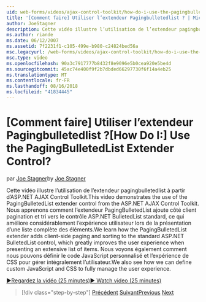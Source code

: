 ```yaml
---
uid: web-forms/videos/ajax-control-toolkit/how-do-i-use-the-pagingbulletedlist-extender-control
title: '[Comment faire] Utiliser l’extendeur Pagingbulletedlist ? | Microsoft Docs'
author: JoeStagner
description: Cette vidéo illustre l’utilisation de l’extendeur pagingbulletedlist à partir d’ASP.NET AJAX Control Toolkit. Vous pouvez découvrir comment l’extende PagingBulletedList...
ms.author: riande
ms.date: 06/12/2007
ms.assetid: 7f2231f1-c105-499e-b980-c24824bed56a
msc.legacyurl: /web-forms/videos/ajax-control-toolkit/how-do-i-use-the-pagingbulletedlist-extender-control
msc.type: video
ms.openlocfilehash: 90a3c7917777b8432f8e9096e5b0cea920e5be4d
ms.sourcegitcommit: 45ac74e400f9f2b7dbded66297730f6f14a4eb25
ms.translationtype: MT
ms.contentlocale: fr-FR
ms.lasthandoff: 08/16/2018
ms.locfileid: "41834445"
---
```

<a name="how-do-i-use-the-pagingbulletedlist-extender-control"></a><span data-ttu-id="61c45-105">[Comment faire] Utiliser l’extendeur Pagingbulletedlist ?</span><span class="sxs-lookup"><span data-stu-id="61c45-105">[How Do I:] Use the PagingBulletedList Extender Control?</span></span>
====================
<span data-ttu-id="61c45-106">par [Joe Stagner](https://github.com/JoeStagner)</span><span class="sxs-lookup"><span data-stu-id="61c45-106">by [Joe Stagner](https://github.com/JoeStagner)</span></span>

<span data-ttu-id="61c45-107">Cette vidéo illustre l’utilisation de l’extendeur pagingbulletedlist à partir d’ASP.NET AJAX Control Toolkit.</span><span class="sxs-lookup"><span data-stu-id="61c45-107">This video demonstrates the use of the PagingBulletedList extender control from the ASP.NET AJAX Control Toolkit.</span></span> <span data-ttu-id="61c45-108">Nous apprenons comment l’extendeur PagingBulletedList ajoute côté client pagination et tri vers le contrôle ASP.NET BulletedList standard, ce qui améliore considérablement l’expérience utilisateur lors de la présentation d’une liste complète des éléments.</span><span class="sxs-lookup"><span data-stu-id="61c45-108">We learn how the PagingBulletedList extender adds client-side paging and sorting to the standard ASP.NET BulletedList control, which greatly improves the user experience when presenting an extensive list of items.</span></span> <span data-ttu-id="61c45-109">Nous voyons également comment nous pouvons définir le code JavaScript personnalisé et l’expérience de CSS pour gérer intégralement l’utilisateur.</span><span class="sxs-lookup"><span data-stu-id="61c45-109">We also see how we can define custom JavaScript and CSS to fully manage the user experience.</span></span>

[<span data-ttu-id="61c45-110">&#9654;Regardez la vidéo (25 minutes)</span><span class="sxs-lookup"><span data-stu-id="61c45-110">&#9654; Watch video (25 minutes)</span></span>](https://channel9.msdn.com/Blogs/ASP-NET-Site-Videos/how-do-i-use-the-pagingbulletedlist-extender-control)

> [!div class="step-by-step"]
> <span data-ttu-id="61c45-111">[Précédent](how-do-i-use-the-aspnet-ajax-listsearch-extender.md)
> [Suivant](how-do-i-use-the-numericupdown-extender-control.md)</span><span class="sxs-lookup"><span data-stu-id="61c45-111">[Previous](how-do-i-use-the-aspnet-ajax-listsearch-extender.md)
[Next](how-do-i-use-the-numericupdown-extender-control.md)</span></span>
